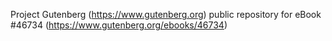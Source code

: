 Project Gutenberg (https://www.gutenberg.org) public repository for
eBook #46734 (https://www.gutenberg.org/ebooks/46734)
